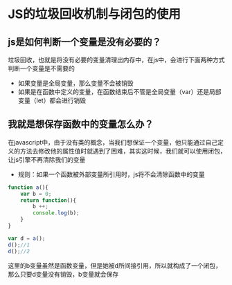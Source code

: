 # JS的垃圾回收机制与闭包的使用

## js是如何判断一个变量是没有必要的？
垃圾回收，也就是将没有必要的变量清理出内存中，在js中，会进行下面两种方式判断一个变量是不需要的
* 如果变量是全局变量，那么变量不会被销毁
* 如果是在函数中定义的变量，在函数结束后不管是全局变量（var）还是局部变量（let）都会进行销毁

## 我就是想保存函数中的变量怎么办？
在javascript中，由于没有类的概念，当我们想保证一个变量，他只能通过自己定义的方法去修改他的属性值时就遇到了困难，其实这时候，我们就可以使用闭包，让js引擎不再清除我们的变量
* 规则：如果一个函数被外部变量所引用时，js将不会清除函数中的变量
```javascript
function a(){
    var b = 0;
    return function(){
        b ++;
        console.log(b);
    }
}

var d = a();
d();//1
d();//2
```
这里的b变量虽然是函数变量，但是她被d所间接引用，所以就构成了一个闭包，那么只要d变量没有销毁，b变量就会保存

